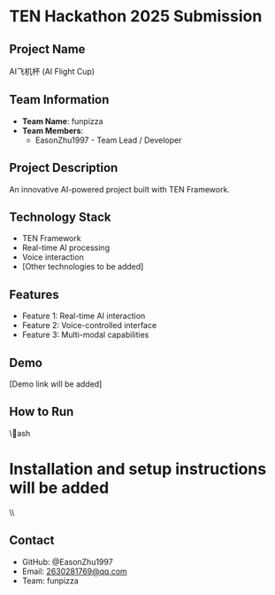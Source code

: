 ﻿# TEN Hackathon 2025 Submission

## Project Name
AI飞机杯 (AI Flight Cup)

## Team Information
- **Team Name**: funpizza
- **Team Members**:
  - EasonZhu1997 - Team Lead / Developer

## Project Description
An innovative AI-powered project built with TEN Framework.

## Technology Stack
- TEN Framework
- Real-time AI processing
- Voice interaction
- [Other technologies to be added]

## Features
- Feature 1: Real-time AI interaction
- Feature 2: Voice-controlled interface
- Feature 3: Multi-modal capabilities

## Demo
[Demo link will be added]

## How to Run
\\\ash
# Installation and setup instructions will be added
\\\

## Contact
- GitHub: @EasonZhu1997
- Email: 2630281769@qq.com
- Team: funpizza
